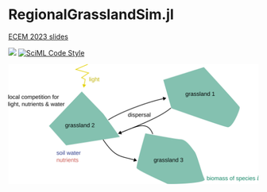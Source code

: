 # RegionalGrasslandSim.jl

[ECEM 2023 slides](assets/ECEM_2023_presentation.pdf)

[![][docs-dev-img]][docs-dev-url] [![SciML Code Style](https://img.shields.io/badge/code%20style-SciML-blue)](https://github.com/SciML/SciMLStyle)

[docs-dev-img]: https://img.shields.io/badge/docs-dev-blue.svg
[docs-dev-url]: https://felixnoessler.github.io/RegionalGrasslandSim.jl/dev/


![model overview](assets/model_scatch.svg)
